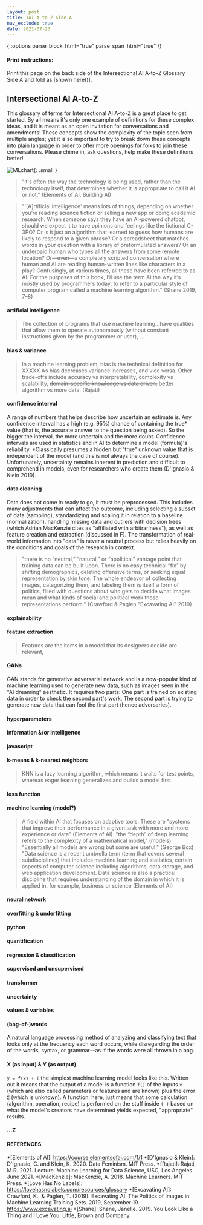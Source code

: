 ```yaml
---
layout: post
title: IAI A-to-Z Side A
nav_exclude: true
date: 2021-07-23
---
```

{::options parse_block_html="true" parse_span_html="true" /}

<!-- make web version a table, printable version a list glossary with two zine pages double sided? will mean having people update the work in 2 places to do so but will allow for words to be defined throughout the site dynamically -->

<div class="no-print">

#### Print instructions:
Print this page on the back side of the Intersectional AI A-to-Z Glossary Side A and fold as [shown here()].

</div>

<main class="zine">
<section class="zine-page page-1" markdown="1">

## Intersectional AI A-to-Z

This glossary of terms for Intersectional AI A-to-Z is a great place to get started. By all means it's only one example of definitions for these complex ideas, and it is meant as an open invitation for conversations and amendments! These concepts show the complexity of the topic seen from multiple angles; yet it is so important to try to break down these concepts into plain language in order to offer more openings for folks to join these conversations. Please chime in, ask questions, help make these definitions better!

![MLchart](){: .small }

>"it's often the way the technology is being used, rather than the technology itself, that determines whether it is appropriate to call it AI or not." (Elements of AI, Building AI)

>"'[A]rtificial intelligence' means lots of things, depending on whether you’re reading science fiction or selling a new app or doing academic research. When someone says they have an AI-powered chatbot, should we expect it to have opinions and feelings like the fictional C-3PO? Or is it just an algorithm that learned to guess how humans are likely to respond to a given phrase? Or a spreadsheet that matches words in your question with a library of preformulated answers? Or an underpaid human who types all the answers from some remote location? Or—even—a completely scripted conversation where human and AI are reading human-written lines like characters in a play? Confusingly, at various times, all these have been referred to as AI. For the purposes of this book, I’ll use the term AI the way it’s mostly used by programmers today: to refer to a particular style of computer program called a machine learning algorithm." (Shane 2019, 7–8)

</section>

<section class="zine-page page-2" markdown="1">

#### artificial intelligence 
>The collection of programs that use machine learning...have qualities that allow them to operate autonomously (without constant instructions given by the programmer or user), ...



<!--
#### autonomous agents
"The ability to perform tasks in complex environments without constant guidance by a user," is a key quality of so-called self-driving cars, AI assistants, and certain manufacturing robotics that are increasingly popular in conversations on the future of AI—both its potentials and its pitfalls. That perceived autonomy is often considered a marker of a system's sophistication, but algorithmic systems are always socio-technical, meaning they are co-created with and embedded in cultural systems.
-->

#### bias & variance
>In a machine learning problem, bias is the technical definition for XXXXX
>As bias decreases variance increases, and vice versa. Other trade-offs include accuracy vs interpretability, complexity vs scalability, ~~domain-specific knowledge vs data driven,~~ better algorithm vs more data. (Rajati) 

#### confidence interval
A range of numbers that helps describe how uncertain an estimate is. Any confidence interval has a high (e.g. 95%) chance of containing the true* value (that is, the accurate answer to the question being asked). So the bigger the interval, the more uncertain and the more doubt. Confidence intervals are used in statistics and in AI to determine a model (formula)'s reliability. *Classically presumes a hidden but "true" unknown value that is independent of the model (and this is not always the case of course). Unfortunately, uncertainty remains inherent in prediction and difficult to comprehend in models, even for researchers who create them (D'Ignasio & Klein 2019). 

#### data cleaning
Data does not come in ready to go, it must be preprocessed. This includes many adjustments that can affect the outcome, including selecting a subset of data (sampling), standardizing and scaling it in relation to a baseline (normalization), handling missing data and outliers with decision trees (which Adrian MacKenzie cites as "affiliated with arbitrariness"), as well as feature creation and extraction (discussed in F). The transformation of real-world information into "data" is never a neutral process but relies heavily on the conditions and goals of the research in context.

>"there is no “neutral,” “natural,” or “apolitical” vantage point that training data can be built upon. There is no easy technical “fix” by shifting demographics, deleting offensive terms, or seeking equal representation by skin tone. The whole endeavor of collecting images, categorizing them, and labeling them is itself a form of politics, filled with questions about who gets to decide what images mean and what kinds of social and political work those representations perform." (Crawford & Paglen "Excavating AI" 2019)

</section>
<section class="zine-page page-3" markdown="1">

#### explainability
>

#### feature extraction
>Features are the items in a model that its designers decide are relevant,

#### GANs
GAN stands for generative adversarial network and is a now-popular kind of machine learning used to generate new data, such as images seen in the "AI dreaming" aesthetic. It requires two parts: One part is trained on existing data in order to check the second part's work. The second part is trying to generate new data that can fool the first part (hence adversaries). 

#### hyperparameters
>

</section>
<section class="zine-page page-4" markdown="1">

#### information &/or intelligence
>

#### javascript
>

#### k-means & k-nearest neighbors
>KNN is a lazy learning algorithm, which means it waits for test points, whereas eager learning generalizes and builds a model first. 

#### loss function
>

</section>
<section class="zine-page page-5" markdown="1">

#### machine learning (model?)
>A field within AI that focuses on adaptive tools. These are "systems that improve their performance in a given task with more and more experience or data" (Elements of AI). "the “depth” of deep learning refers to the complexity of a mathematical model,"
(models) "Essentially all models are wrong but some are useful." (George Box)
"Data science is a recent umbrella term (term that covers several subdisciplines) that includes machine learning and statistics, certain aspects of computer science including algorithms, data storage, and web application development. Data science is also a practical discipline that requires understanding of the domain in which it is applied in, for example, business or science (Elements of AI)


#### neural network
>

#### overfitting & underfitting
>

#### python
>

</section>
<section class="zine-page page-6" markdown="1">

#### quantification
>

#### regression & classification
>

#### supervised and unsupervised
>

#### transformer
>

</section>
<section class="zine-page page-7" markdown="1">

#### uncertainty
>

#### values & variables
>

#### (bag-of-)words
A natural language processing method of analyzing and classifying text that looks only at the frequency each word occurs, while disregarding the order of the words, syntax, or grammar—as if the words were all thrown in a bag. 

#### X (as input) & Y (as output)
`y = f(x) + Σ` the simplest machine learning model looks like this. Written out it means that the output of a model is a function `f()` of the inputs `x` (which are also called parameters or features and are known) plus the error `Σ` (which is unknown). A function, here, just means that some calculation (algorithm, operation, recipe) is performed on the stuff inside `( )` based on what the model's creators have determined yields expected, "appropriate" results. 

</section>
<section class="zine-page page-8" markdown="1">

#### ...Z
#### REFERENCES 

*[Elements of AI]: https://course.elementsofai.com/1/1
*[D'Ignasio & Klein]: D'Ignasio, C. and Klein, K. 2020. Data Feminism. MIT Press.
*[Rajati]: Rajati, M.R. 2021. Lecture. Machine Learning for Data Science, USC, Los Angeles. June 2021.
*[MacKenzie]: MacKenzie, A. 2018. Machine Learners. MIT Press. 
*[Love Has No Labels]: https://lovehasnolabels.com/resources/glossary
*[Excavating AI]: Crawford, K., & Paglen, T. (2019). Excavating AI: The Politics of Images in Machine Learning Training Sets. 2019, September 19. https://www.excavating.ai
*[Shane]: Shane, Janelle. 2019. You Look Like a Thing and I Love You. Little, Brown and Company.


</section>
</main>

<!-- [Print Side One]() | [Print Side Two]()
**A** | **adversarial network** (& GANs) | **adversity** 
**B** | **bias (technical)** (w/ variance) | **bias (social)** 
**C** | **confidence interval**| **code of conduct**
**D** | **data cleaning** | **data colonialism** 
E | **explainability** | embodiment / digital epidermalization / emotion / ethical AI (for public good etc)
F | **features** extraction/selection (variables) | **FLOSS**
**H** | **hyperparameter**| heteronormative / **hackerspace**
**I** | **information** (signal/noise, Shannon) | **information** (situated, embodied)
**J** | **Javascript** | **Justice, transformative** 
K | **k-means, KNN** | Kimberlé Crenshaw? / 
L | long short-term memory (LSTM) / **loss function** | Lovelace et al
M | **machine learning** / Markov chain | makerspace / materiality 
N | **neural net** | **nonbinary** 
O | **overfitting & underfitting** | **othering**
P | Python / parameter / pattern recognition | privacy (GDPR?) / power
**Q** | **quantification (quantifier)** | **queer (theory)** 
**R** | **regression vs classification** | **race (as a technology) & racialization** 
S | **supervised vs unsupervised** | **sustainability** / situated / standpoint theory
**T** | **transformer**/transfer learning | **trans* rights (turing test) / transfeminism / transhuman**
U | **uncertainty** | **unknowability** 
V | **value/variable** / variance / vision | **value**??
W | **(bag-of-)words** (w nlp) | **white supremacy / white feminism**
X | x as input? | xenofeminism
Y | y as output? | ?yt ? 
Z | ? | zines (publishing practices)
[Print Side One]() | [Print Side Two]() -->